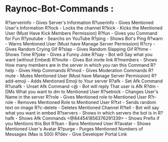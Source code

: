 # Raynoc-Bot-Commands :

R?serverinfo - Gives Server's Information
R?userinfo - Gives Mentioned User's Information
R?lock - Locks the channel
R?kick - Kicks the Mentioned User (Must Have Kick Members Permission)
R?fun - Gives you Command for Fun
R?youtube - Searchs on YouTube
R?ping - Shows Bot's Ping
R?warn - Warns Mentioned User (Must have Manage Server Permission)
R?cry - Gives Random Crying Gif
R?slap - Gives Random Slapping Gif
R?time - Shows Time
R?joke - Gives a Funny Joke
R?say - Bot will Say what you want (without Embed)
R?invite - Gives Bot invite link
R?members - Shows How many members are in the server in which you ran this Command
R?help - Gives Help Commands
R?mod - Gives Moderation Commands
R?mute - Mutes Mentioned User (Must have Manage Server Permission)
R?add-emoji - Adds Mentioned Emoji to Your server
R?afk - Set Afk Command
R?unafk - Unset Afk Command
<@ - Bot will reply That user is Afk
R?dm - DMs What you want to dm to Mentioned User
R?setnick - Changes User's Name in the server
R?role - Gives Mentioned role to Mentioned User
R?r-role - Removes Mentioned Role to Mentioned User
R?txt - Sends random text on image
R?c-delete - Deletes Mentioned Channel
R?tell - Bot will say what you want in embed
R?servers - Shows in which servers the bot is in
R?hafk - Shows Afk Commands
<@844541856376291339> - Shows Prefix if you Mentions this Bot
R?ban - Bans Mentioned User
R?avatar - Shows Mentioned User's Avatar
R?purge - Purges Mentioned Numbers of Messages (Max is 500)
R?dev - Give Developer Portal Link
